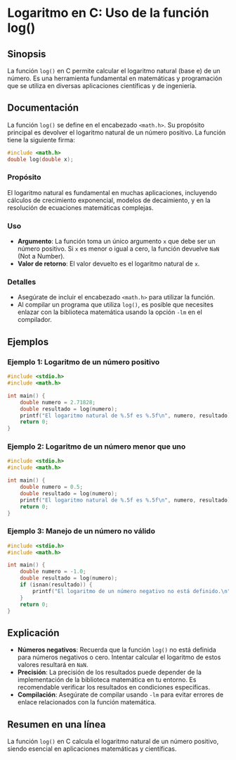 <!--
Meta Description: # Logaritmo en C: Uso de la función log() ## Sinopsis La función `log()` en C permite calcular el logaritmo natural (base e) de un número. Es una herr...
Meta Keywords: logaritmo, función, log, número, double
-->

# Logaritmo en C: Uso de la función log()

## Sinopsis
La función `log()` en C permite calcular el logaritmo natural (base e) de un número. Es una herramienta fundamental en matemáticas y programación que se utiliza en diversas aplicaciones científicas y de ingeniería.

## Documentación
La función `log()` se define en el encabezado `<math.h>`. Su propósito principal es devolver el logaritmo natural de un número positivo. La función tiene la siguiente firma:

```c
#include <math.h>
double log(double x);
```

### Propósito
El logaritmo natural es fundamental en muchas aplicaciones, incluyendo cálculos de crecimiento exponencial, modelos de decaimiento, y en la resolución de ecuaciones matemáticas complejas.

### Uso
- **Argumento**: La función toma un único argumento `x` que debe ser un número positivo. Si `x` es menor o igual a cero, la función devuelve `NaN` (Not a Number).
- **Valor de retorno**: El valor devuelto es el logaritmo natural de `x`.

### Detalles
- Asegúrate de incluir el encabezado `<math.h>` para utilizar la función.
- Al compilar un programa que utiliza `log()`, es posible que necesites enlazar con la biblioteca matemática usando la opción `-lm` en el compilador.

## Ejemplos

### Ejemplo 1: Logaritmo de un número positivo
```c
#include <stdio.h>
#include <math.h>

int main() {
    double numero = 2.71828;
    double resultado = log(numero);
    printf("El logaritmo natural de %.5f es %.5f\n", numero, resultado);
    return 0;
}
```

### Ejemplo 2: Logaritmo de un número menor que uno
```c
#include <stdio.h>
#include <math.h>

int main() {
    double numero = 0.5;
    double resultado = log(numero);
    printf("El logaritmo natural de %.5f es %.5f\n", numero, resultado);
    return 0;
}
```

### Ejemplo 3: Manejo de un número no válido
```c
#include <stdio.h>
#include <math.h>

int main() {
    double numero = -1.0;
    double resultado = log(numero);
    if (isnan(resultado)) {
        printf("El logaritmo de un número negativo no está definido.\n");
    }
    return 0;
}
```

## Explicación
- **Números negativos**: Recuerda que la función `log()` no está definida para números negativos o cero. Intentar calcular el logaritmo de estos valores resultará en `NaN`.
- **Precisión**: La precisión de los resultados puede depender de la implementación de la biblioteca matemática en tu entorno. Es recomendable verificar los resultados en condiciones específicas.
- **Compilación**: Asegúrate de compilar usando `-lm` para evitar errores de enlace relacionados con la función matemática.

## Resumen en una línea
La función `log()` en C calcula el logaritmo natural de un número positivo, siendo esencial en aplicaciones matemáticas y científicas.